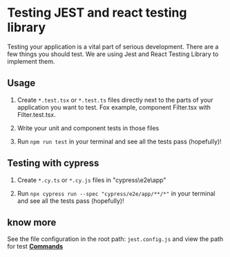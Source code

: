 # Testing JEST and react testing library

Testing your application is a vital part of serious development. There are a few things you should test. We are using Jest and React Testing Library to implement them.

## Usage

1.  Create `*.test.tsx` or `*.test.ts` files directly next to the parts of your application you
    want to test. Fox example, component Filter.tsx with Filter.test.tsx.

2.  Write your unit and component tests in those files

3.  Run `npm run test` in your terminal and see all the tests pass (hopefully)!

## Testing with cypress

1.  Create `*.cy.ts` or `*.cy.js` files in "cypress\e2e\app"

2.  Run `npx cypress run --spec "cypress/e2e/app/**/*"` in your terminal and see all the tests pass (hopefully)!


## know more
See the file configuration in the root path:  `jest.config.js` and view the path for test [**Commands**](../docs/commands.md)

